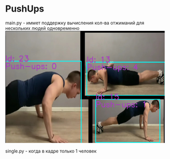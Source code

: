# PushUps

main.py - иммет поддержку вычисления кол-ва отжиманий для нескольких людей одновременно
![test](https://github.com/kosty-karmanov/PushUps/blob/main/photo.jpg?raw=true)

single.py - когда в кадре только 1 человек
